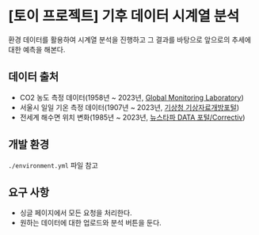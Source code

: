 # [토이 프로젝트] 기후 데이터 시계열 분석
환경 데이터를 활용하여 시계열 분석을 진행하고 그 결과를 바탕으로 앞으로의 추세에 대한 예측을 해본다.

## 데이터 출처
  - CO2 농도 측정 데이터(1958년 ~ 2023년, [Global Monitoring Laboratory](https://gml.noaa.gov/ccgg/trends/))
  - 서울시 일일 기온 측정 데이터(1907년 ~ 2023년, [기상청 기상자료개방포털](https://data.kma.go.kr/stcs/grnd/grndTaList.do))
  - 전세계 해수면 위치 변화(1985년 ~ 2023년, [뉴스타파 DATA 포털/Correctiv](https://data.newstapa.org/datasets/%EC%A0%84%EC%84%B8%EA%B3%84-%ED%95%B4%EC%88%98%EB%A9%B4-%EB%86%92%EC%9D%B4-%EB%B3%80%ED%99%94-%EB%8D%B0%EC%9D%B4%ED%84%B0))

## 개발 환경
`./environment.yml` 파일 참고

## 요구 사항
- 싱글 페이지에서 모든 요청을 처리한다.
- 원하는 데이터에 대한 업로드와 분석 버튼을 둔다.
